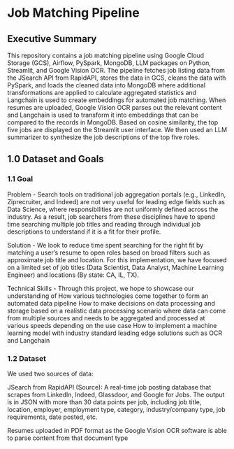 # Job Matching Pipeline #

## Executive Summary ## 
This repository contains a job matching pipeline using Google Cloud Storage (GCS), Airflow, PySpark, MongoDB, LLM packages on Python, Streamlit, and Google Vision OCR. The pipeline fetches job listing data from the JSearch API from RapidAPI, stores the data in GCS, cleans the data with PySpark, and loads the cleaned data into MongoDB where additional transformations are applied to calculate aggregated statistics and Langchain is used to create embeddings for automated job matching. When resumes are uploaded, Google Vision OCR parses out the relevant content and Langchain is used to transform it into embeddings that can be compared to the records in MongoDB. Based on cosine similarity, the top five jobs are displayed on the Streamlit user interface. We then used an LLM summarizer to synthesize the job descriptions of the top five roles.

## 1.0 Dataset and Goals ## 

### 1.1 Goal ###
Problem - Search tools on traditional job aggregation portals (e.g., LinkedIn, Ziprecruiter, and Indeed) are not very useful for leading edge fields such as Data Science, where responsibilities are not uniformly defined across the industry. As a result, job searchers from these disciplines have to spend time searching multiple job titles and reading through individual job descriptions to understand if it is a fit for their profile. 

Solution - We look to reduce time spent searching for the right fit by matching a user’s resume to open roles based on broad filters such as approximate job title and location. For this implementation, we have focused on a limited set of job titles (Data Scientist, Data Analyst, Machine Learning Engineer) and locations (By state: CA, IL, TX).  

Technical Skills - Through this project, we hope to showcase our understanding of 
How various technologies come together to form an automated data pipeline 
How to make decisions on data processing and storage based on a realistic data processing scenario where data can come from multiple sources and needs to be aggregated and processed at various speeds depending on the use case
How to implement a machine learning model with industry standard leading edge solutions such as OCR and Langchain 

### 1.2 Dataset ###
We used two sources of data:

JSearch from RapidAPI (Source): A real-time job posting database that scrapes from LinkedIn, Indeed, Glassdoor, and Google for Jobs. The output is in JSON with more than 30 data points per job, including job title, location, employer, employment type, category, industry/company type, job requirements, date posted, etc. 

Resumes uploaded in PDF format as the Google Vision OCR software is able to parse content from that document type
